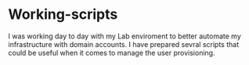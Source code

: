 # Working-scripts

I was working day to day with my Lab enviroment to better automate my infrastructure with domain accounts.
I have prepared sevral scripts that could be useful when it comes to manage the user provisioning. 
